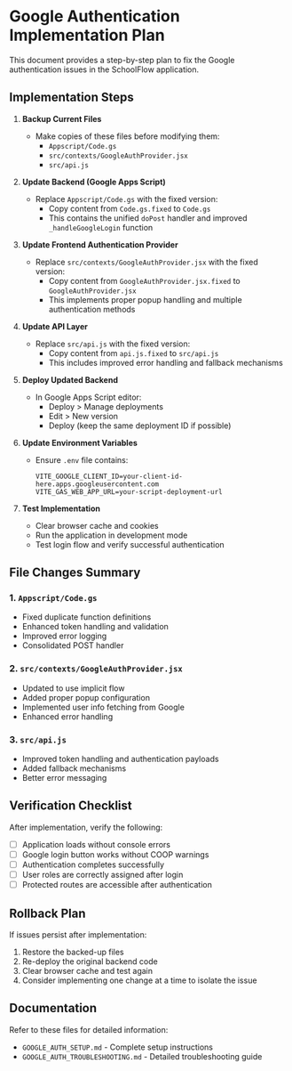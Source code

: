 # Google Authentication Implementation Plan

This document provides a step-by-step plan to fix the Google authentication issues in the SchoolFlow application.

## Implementation Steps

1. **Backup Current Files**
   - Make copies of these files before modifying them:
     - `Appscript/Code.gs`
     - `src/contexts/GoogleAuthProvider.jsx`
     - `src/api.js`

2. **Update Backend (Google Apps Script)**
   - Replace `Appscript/Code.gs` with the fixed version:
     - Copy content from `Code.gs.fixed` to `Code.gs`
     - This contains the unified `doPost` handler and improved `_handleGoogleLogin` function

3. **Update Frontend Authentication Provider**
   - Replace `src/contexts/GoogleAuthProvider.jsx` with the fixed version:
     - Copy content from `GoogleAuthProvider.jsx.fixed` to `GoogleAuthProvider.jsx`
     - This implements proper popup handling and multiple authentication methods

4. **Update API Layer**
   - Replace `src/api.js` with the fixed version:
     - Copy content from `api.js.fixed` to `src/api.js`
     - This includes improved error handling and fallback mechanisms

5. **Deploy Updated Backend**
   - In Google Apps Script editor:
     - Deploy > Manage deployments
     - Edit > New version
     - Deploy (keep the same deployment ID if possible)

6. **Update Environment Variables**
   - Ensure `.env` file contains:
     ```
     VITE_GOOGLE_CLIENT_ID=your-client-id-here.apps.googleusercontent.com
     VITE_GAS_WEB_APP_URL=your-script-deployment-url
     ```

7. **Test Implementation**
   - Clear browser cache and cookies
   - Run the application in development mode
   - Test login flow and verify successful authentication

## File Changes Summary

### 1. `Appscript/Code.gs`
- Fixed duplicate function definitions
- Enhanced token handling and validation
- Improved error logging
- Consolidated POST handler

### 2. `src/contexts/GoogleAuthProvider.jsx`
- Updated to use implicit flow
- Added proper popup configuration
- Implemented user info fetching from Google
- Enhanced error handling

### 3. `src/api.js`
- Improved token handling and authentication payloads
- Added fallback mechanisms
- Better error messaging

## Verification Checklist

After implementation, verify the following:

- [ ] Application loads without console errors
- [ ] Google login button works without COOP warnings
- [ ] Authentication completes successfully
- [ ] User roles are correctly assigned after login
- [ ] Protected routes are accessible after authentication

## Rollback Plan

If issues persist after implementation:

1. Restore the backed-up files
2. Re-deploy the original backend code
3. Clear browser cache and test again
4. Consider implementing one change at a time to isolate the issue

## Documentation

Refer to these files for detailed information:
- `GOOGLE_AUTH_SETUP.md` - Complete setup instructions
- `GOOGLE_AUTH_TROUBLESHOOTING.md` - Detailed troubleshooting guide